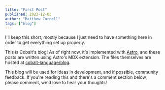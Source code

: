 ```yaml
---
title: "First Post"
published: 2023-12-03
author: "Matthew Cornell"
tags: ["blog"]
---
```


I'll keep this short, mostly because I just need to have something here in order to get everything set up properly.

This is Cobalt's blog! As of right now, it's implemented with [Astro](https://astro.build), and these posts are written using Astro's MDX extension. The files themselves are hosted at [cobalt-language/blog](https://github.com/cobalt-language/blog).

This blog will be used for ideas in development, and if possible, community feedback. If you're reading this and there's a comment section below, please comment, we'd love to hear your thoughts!
